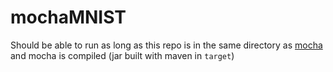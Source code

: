 # mochaMNIST

Should be able to run as long as this repo is in the same directory as [mocha](https://github.com/kevin/mocha) and mocha is compiled (jar built with maven in `target`)
